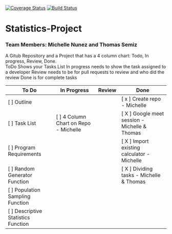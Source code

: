 [![Coverage Status](https://coveralls.io/repos/github/mpn6/Statistics-Project/badge.svg?branch=master)](https://coveralls.io/github/mpn6/Statistics-Project?branch=master)
[![Build Status](https://travis-ci.com/mpn6/Statistics-Project.svg?branch=master)](https://travis-ci.com/mpn6/Statistics-Project)

# Statistics-Project

### Team Members: Michelle Nunez and Thomas Semiz

A Gitub Repository and a Project that has a 4 column chart: Todo, In progress, Review, Done.  
ToDo Shows your Tasks List
In progress needs to show the task assigned to a developer
Review needs to be for pull requests to review and who did the review
Done is for complete tasks

To Do | In Progress | Review | Done
------|-------------|--------|-------
[ ] Outline | | | [ x ] Create repo - Michelle
[ ] Task List | [ ] 4 Column Chart on Repo - Michelle | | [ X ] Google meet session - Michelle & Thomas
[ ] Program Requirements|                                       | |[ X ] Import existing calculator - Michelle
[ ] Random Generator Function | | | [ X ] Dividing tasks - Michelle & Thomas
[ ] Population Sampling Function | | |  
[ ] Descriptive Statistics Function | | | |




